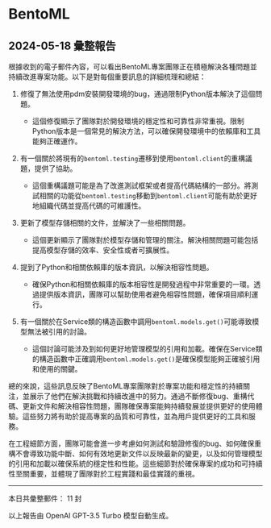 # BentoML

## 2024-05-18 彙整報告

根據收到的電子郵件內容，可以看出BentoML專案團隊正在積極解決各種問題並持續改進專案功能。以下是對每個重要訊息的詳細梳理和總結：



1. 修復了無法使用pdm安裝開發環境的bug，通過限制Python版本解決了這個問題。

   - 這個修復顯示了團隊對於開發環境的穩定性和可靠性非常重視。限制Python版本是一個常見的解決方法，可以確保開發環境中的依賴庫和工具能夠正確運作。



2. 有一個關於將現有的`bentoml.testing`遷移到使用`bentoml.client`的重構議題，提供了協助。

   - 這個重構議題可能是為了改進測試框架或者提高代碼結構的一部分。將測試相關的功能從`bentoml.testing`移動到`bentoml.client`可能有助於更好地組織代碼並提高代碼的可維護性。



3. 更新了模型存儲相關的文件，並解決了一些相關問題。

   - 這個更新顯示了團隊對於模型存儲和管理的關注。解決相關問題可能包括提高模型存儲的效率、安全性或者可擴展性。



4. 提到了Python和相關依賴庫的版本資訊，以解決相容性問題。

   - 確保Python和相關依賴庫的版本相容性是開發過程中非常重要的一環。透過提供版本資訊，團隊可以幫助使用者避免相容性問題，確保項目順利運行。



5. 有一個關於在Service類的構造函數中調用`bentoml.models.get()`可能導致模型無法被引用的討論。

   - 這個討論可能涉及到如何更好地管理模型的引用和加載。確保在Service類的構造函數中正確調用`bentoml.models.get()`是確保模型能夠正確被引用和使用的關鍵。



總的來說，這些訊息反映了BentoML專案團隊對於專案功能和穩定性的持續關注，並展示了他們在解決挑戰和持續改進中的努力。通過不斷修復bug、重構代碼、更新文件和解決相容性問題，團隊確保專案能夠持續發展並提供更好的使用體驗。這些努力將有助於提高專案的品質和可靠性，並為用戶提供更好的工具和服務。



在工程細節方面，團隊可能會進一步考慮如何測試和驗證修復的bug、如何確保重構不會導致功能中斷、如何有效地更新文件以反映最新的變更，以及如何管理模型的引用和加載以確保系統的穩定性和性能。這些細節對於確保專案的成功和可持續性至關重要，並體現了團隊對於工程實踐和最佳實踐的重視。



---



本日共彙整郵件： 11 封



以上報告由 OpenAI GPT-3.5 Turbo 模型自動生成。